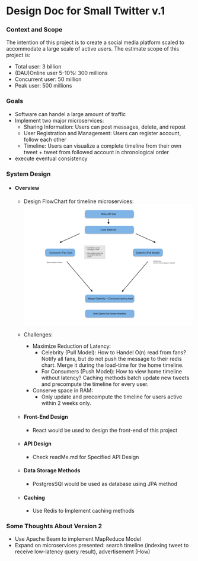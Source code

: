 # Design Doc for Small Twitter v.1 


### Context and Scope
The intention of this project is to create a social media platform
scaled to accommodate a large scale of active users. The estimate scope of this project is: 
* Total user: 3 billion
* (DAU)Online user 5-10%: 300 millions
* Concurrent user: 50 million
* Peak user: 500 millions

### Goals
* Software can handel a large amount of traffic  
* Implement two major microservices: 
  * Sharing Information: Users can post messages, delete, and repost
  * User Registration and Management: Users can register account, follow each other
  * Timeline: Users can visualize a complete timeline from their own 
  tweet + tweet from followed account in chronological order
* execute eventual consistency 


### System Design 
- #### Overview
  - Design FlowChart for timeline microservices:
  ![Screenshot](Timeline.png)
  
  - Challenges: 
    - Maximize Reduction of Latency: 
      - Celebrity (Pull Model): How to Handel O(n) read from fans? Notify all fans, but do not push the message to their redis chart. Merge it during the load-time for the home timeline.  
      - For Consumers (Push Model): How to view home timeline without latency? Caching methods batch update new tweets
  and precompute the timeline for every user. 
    - Conserve space in RAM: 
      - Only update and precompute the timeline for users active within 2 weeks only. 
      
  - #### Front-End Design 
    - React would be used to design the front-end of this project 
  - #### API Design
    - Check readMe.md for Specified API Design 

  - #### Data Storage Methods
    - PostgresSQl would be used as database using JPA method 
  - #### Caching 
    - Use Redis to Implement caching methods



### Some Thoughts About Version 2
  - Use Apache Beam to implement MapReduce Model
  - Expand on microservices presented: search timeline (indexing tweet 
to receive low-latency query result), advertisement (How)